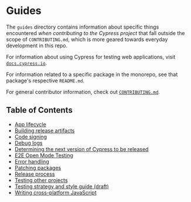 # Guides

The `guides` directory contains information about specific things encountered *when contributing to the Cypress project* that fall outside the scope of `CONTRIBUTING.md`, which is more geared towards everyday development in this repo.

For information about using Cypress for testing web applications, visit [`docs.cypress.io`](https://docs.cypress.io).

For information related to a specific package in the monorepo, see that package's respective `README.md`.

For general contributor information, check out [`CONTRIBUTING.md`](../CONTRIBUTING.md).

## Table of Contents

* [App lifecycle](./building-release-artifacts.md)
* [Building release artifacts](./building-release-artifacts.md)
* [Code signing](./code-signing.md)
* [Debug logs](./debug-logs.md)
* [Determining the next version of Cypress to be released](./next-version.md)
* [E2E Open Mode Testing](./e2e-open-testing.md)
* [Error handling](./error-handling.md)
* [Patching packages](./patch-package.md)
* [Release process](./release-process.md)
* [Testing other projects](./testing-other-projects.md)
* [Testing strategy and style guide (draft)](./testing-strategy-and-styleguide.md)
* [Writing cross-platform JavaScript](./writing-cross-platform-javascript.md)
